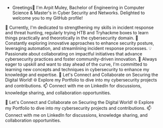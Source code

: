 -  Greetings👋
I'm Arpit Muley, Bachelor of Engineering in Computer Science & Master's in Cyber Security and Networks. Delighted to welcome you to my GitHub profile!

🔭 Currently, I'm dedicated to strengthening my skills in incident response and threat hunting, regularly trying HTB and Tryhackme boxes to learn things practically and theorotically in the cybersecurity domain.
🌱 Constantly exploring innovative approaches to enhance security posture, leveraging automation, and streamlining incident response processes.
💡 Passionate about collaborating on impactful initiatives that advance cybersecurity practices and foster community-driven innovation.
🌱 Always eager to upskill and want to stay ahead of the curve, I'm committed to learning new concepts and techniques in cybersecurity to enhance my knowledge and expertise.
🚀 Let's Connect and Collaborate on Securing the Digital World!
🌐 Explore my Portfolio to dive into my cybersecurity projects and contributions.
📫 Connect with me on LinkedIn for discussions, knowledge sharing, and collaboration opportunities.

🚀 Let's Connect and Collaborate on Securing the Digital World!
🌐 Explore my Portfolio to dive into my cybersecurity projects and contributions.
📫 Connect with me on LinkedIn for discussions, knowledge sharing, and collaboration opportunities.

<!---
arpitmuley/arpitmuley is a ✨ special ✨ repository because its `README.md` (this file) appears on your GitHub profile.
You can click the Preview link to take a look at your changes.
--->
